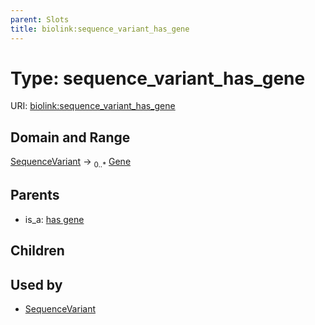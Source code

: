 ```yaml
---
parent: Slots
title: biolink:sequence_variant_has_gene
---
```


# Type: sequence_variant_has_gene




URI: [biolink:sequence_variant_has_gene](https://w3id.org/biolink/vocab/sequence_variant_has_gene)

## Domain and Range

[SequenceVariant](SequenceVariant.md) ->  <sub>0..*</sub> [Gene](Gene.md)

## Parents

 *  is_a: [has gene](has_gene.md)

## Children


## Used by

 * [SequenceVariant](SequenceVariant.md)
